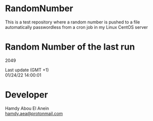 # RandomNumber    
This is a test repository where a random number is pushed to a file automatically passwordless from a cron job in my Linux CentOS server    
# Random Number of the last run   
2049
      
Last update (GMT +1)    
01/24/22 14:00:01
# Developer    
Hamdy Abou El Anein   
hamdy.aea@protonmail.com

